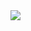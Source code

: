 <img src="https://img.shields.io/badge/Python-#3776AB?style=for-the-badge&logo=Python&logoColor=white">
